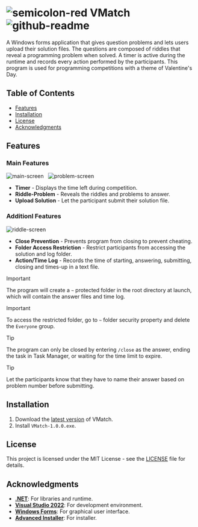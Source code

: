 # ![semicolon-red][logo-thumbnail] VMatch ![github-readme][app-badge]
A Windows forms application that gives question problems and lets users upload their solution files. The questions are composed of riddles that reveal a programming problem when solved. A timer is active during the runtime and records every action performed by the participants. This program is used for programming competitions with a theme of Valentine's Day.

## Table of Contents
- [Features](#features)
- [Installation](#installation)
- [License](#license)
- [Acknowledgments](#acknowledgments)

## Features
### Main Features
![main-screen][main-screen] &nbsp;
![problem-screen][problem-screen]
- **Timer** - Displays the time left during competition.
- **Riddle-Problem** - Reveals the riddles and problems to answer.
- **Upload Solution** - Let the participant submit their solution file.

### Additionl Features
![riddle-screen][riddle-screen]
- **Close Prevention** - Prevents program from closing to prevent cheating.
- **Folder Access Restriction** - Restrict participants from accessing the solution and log folder.
- **Action/Time Log** - Records the time of starting, answering, submitting, closing and times-up in a text file.

> [!IMPORTANT]
> The program will create a `~` protected folder in the root directory at launch, which will contain the answer files and time log.

> [!IMPORTANT]
> To access the restricted folder, go to `~` folder security property and delete the `Everyone` group.

> [!TIP]
> The program can only be closed by entering `/close` as the answer, ending the task in Task Manager, or waiting for the time limit to expire.

> [!TIP]
> Let the participants know that they have to name their answer based on problem number before submitting.

## Installation
1. Download the [latest version][release-page] of VMatch.
2. Install `VMatch-1.0.0.exe`.

## License
This project is licensed under the MIT License - see the [LICENSE](LICENSE) file for details.

## Acknowledgments
- **[.NET][dotnet]**: For libraries and runtime.
- **[Visual Studio 2022][visual-studio-2022]**: For development environment.
- **[Windows Forms][windows-forms]**: For graphical user interface.
- **[Advanced Installer][advanced-installer]**: For installer.

<!-- Reference -->
[logo-thumbnail]: https://github.com/Mindkerchief/VMatch/assets/130748576/a65c7e73-af97-4a10-8954-11e1853c02e2
[app-badge]: https://img.shields.io/badge/Windows-Programming_Competition_Management_System-B93931

[main-screen]: https://github.com/Mindkerchief/VMatch/assets/130748576/efac8a7b-9e9c-4051-a664-fed02e86f228
[problem-screen]: https://github.com/Mindkerchief/VMatch/assets/130748576/901b8a48-d7a8-43b8-a897-4902916c6f5c
[riddle-screen]: https://github.com/Mindkerchief/VMatch/assets/130748576/2e1121d9-2e2d-44f0-a2e7-a4711dee75d8

[release-page]: https://github.com/Mindkerchief/VMatch/releases
[dotnet]: https://dotnet.microsoft.com/en-us/download
[visual-studio-2022]: https://learn.microsoft.com/en-us/visualstudio/ide/?view=vs-2022
[windows-forms]: https://learn.microsoft.com/en-us/dotnet/desktop/winforms/?view=netdesktop-8.0
[advanced-installer]: https://www.advancedinstaller.com/user-guide/using.html
